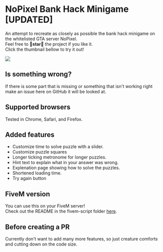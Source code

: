 # NoPixel Bank Hack Minigame [UPDATED]
An attempt to recreate as closely as possible the bank hack minigame on the whitelisted GTA server NoPixel.  
Feel free to 🌟**star**🌟 the project if you like it.  
Click the thumbnail bellow to try it out!  


[![](thumbnail.jpg)](https://xx3nvyxx.github.io/NoPixel-minigame/)

## Is something wrong?
If there is some part that is missing or something that isn't working right make an issue here on GitHub it will be looked at.

## Supported browsers
Tested in Chrome, Safari, and Firefox.

## Added features
- Customize time to solve puzzle with a slider.
- Customize puzzle squares
- Longer ticking metronome for longer puzzles.
- Hint text to explain what in your answer was wrong.
- Explenation page showing how to solve the puzzles.
- Shortened loading time.
- Try again button

## FiveM version  
You can use this on your FiveM server!  
Check out the README in the fivem-script folder [here](/fivem-script/README.md).

## Before creating a PR
Currently don't want to add many more features, so just creature comforts and cutting down on the code size.

